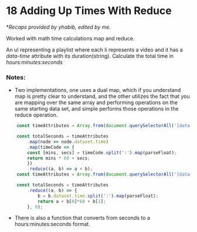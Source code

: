 # 18 Adding Up Times With Reduce

**Recaps provided by yhabib, edited by me.*

Worked with math time calculations map and reduce.

An ul representing a playlist where each li represents a video and it has a *data-time* attribute with its duration(string). Calculate the total time in *hours:minutes:seconds*

### Notes:

* Two implementations, one uses a dual map, which if you understand map is pretty clear to understand, and the other utilizes the fact that you are mapping over the same array and performing operations on the same starting data set, and simple performs those operations in the reduce operation.

```javascript
    const timeAttributes = Array.from(document.querySelectorAll('[data-time]'));

    const totalSeconds = timeAttributes
        .map(node => node.dataset.time)
        .map(timeCode => {
        const [mins, secs] = timeCode.split(':').map(parseFloat);
        return mins * 60 + secs;
        })
        .reduce((a, b) => a + b);
    const timeAttributes = Array.from(document.querySelectorAll('[data-time]'));

    const totalSeconds = timeAttributes
        .reduce((a, b) => {
            b = b.dataset.time.split(':').map(parseFloat);
            return a + b[0]*60 + b[1];
        }, 0);
```

* There is also a function that converts from seconds to a hours:minutes:seconds format.

